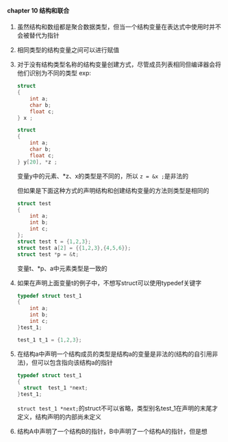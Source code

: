 #### chapter 10 结构和联合

1. 虽然结构和数组都是聚合数据类型，但当一个结构变量在表达式中使用时并不会被替代为指针
2. 相同类型的结构变量之间可以进行赋值
3. 对于没有结构类型名称的结构变量创建方式，尽管成员列表相同但编译器会将他们识别为不同的类型
   exp:

   ```c
   struct 
   {
       int a;
       char b;
       float c;
   } x ;

   struct 
   {
       int a;
       char b;
       float c;
   } y[20], *z ;
   ```

   变量y中的元素、*z、x的类型是不同的，所以 `z = &x ;`是非法的

   但如果是下面这种方式的声明结构和创建结构变量的方法则类型是相同的

   ```c
   struct test
   {
       int a;
       int b;
       int c;
   };
   struct test t = {1,2,3};
   struct test a[2] = {{1,2,3},{4,5,6}};
   struct test *p = &t;
   ```

   变量t、*p、a中元素类型是一致的
4. 如果在声明上面变量t的例子中，不想写struct可以使用typedef关键字

   ```c
   typedef struct test_1
   {
       int a;
       int b;
       int c;  
   }test_1;

   test_1 t_1 = {1,2,3};
   ```
5. 在结构a中声明一个结构成员的类型是结构a的变量是非法的(结构的自引用非法)，但可以包含指向该结构a的指针

   ```cpp
   typedef struct test_1
   {
     struct  test_1 *next; 
   }test_1;
   ```

   `struct test_1 *next;`的struct不可以省略，类型别名test_1在声明的末尾才定义，结构声明的内部尚未定义
6. 结构A中声明了一个结构B的指针，B中声明了一个结构A的指针，但是想
